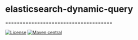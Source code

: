 # elasticsearch-dynamic-query

=====================================

[![License](http://img.shields.io/:license-apache-brightgreen.svg)](http://www.apache.org/licenses/LICENSE-2.0.html)
[![Maven central](https://maven-badges.herokuapp.com/maven-central/com.github.wz2cool/elasticsearch-dynamic-query/badge.svg)](https://maven-badges.herokuapp.com/maven-central/com.github.wz2cool/elasticsearch-dynamic-query)
